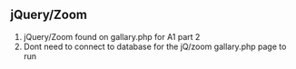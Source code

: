 ## jQuery/Zoom

1. jQuery/Zoom found on gallary.php for A1 part 2
2. Dont need to connect to database for the jQ/zoom gallary.php page to run